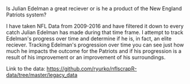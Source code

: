 Is Julian Edelman a great reciever or is he a product of the New England Patriots system?

I have taken NFL Data from 2009-2016 and have filtered it down to every catch Julian Edelman has made during that time frame. I attempt to track Edelman's progress over time and determine if he is, in fact, an elite reciever. Tracking Edelman's progression over time you can see just how much he impacts the outcome for the Patriots and if his progression is a result of his improvement or an improvement of his surroundings.


Link to the data: https://github.com/ryurko/nflscrapR-data/tree/master/legacy_data
